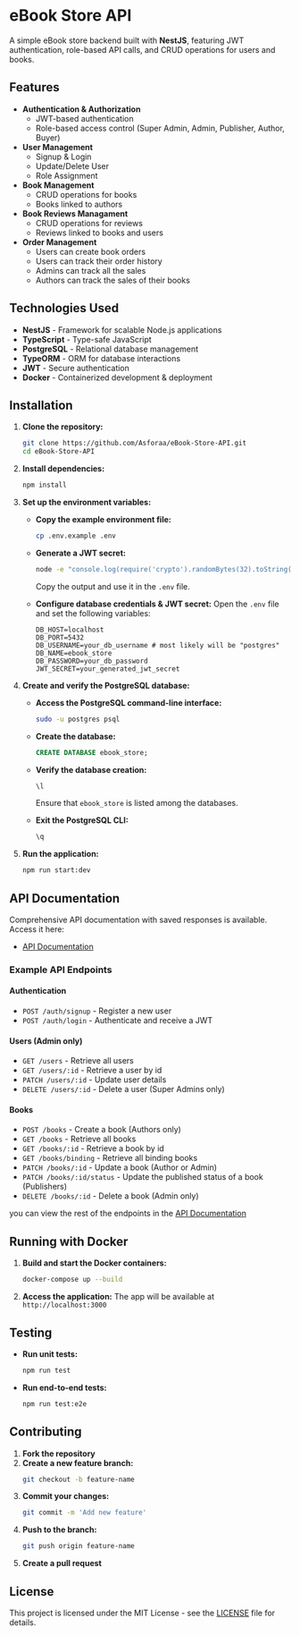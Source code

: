 # eBook Store API

A simple eBook store backend built with **NestJS**, featuring JWT authentication, role-based API calls, and CRUD operations for users and books.

## Features

- **Authentication & Authorization**
  - JWT-based authentication
  - Role-based access control (Super Admin, Admin, Publisher, Author, Buyer)
- **User Management**
  - Signup & Login
  - Update/Delete User
  - Role Assignment
- **Book Management**
  - CRUD operations for books
  - Books linked to authors
- **Book Reviews Managament**
  - CRUD operations for reviews
  - Reviews linked to books and users
- **Order Management**
  - Users can create book orders
  - Users can track their order history
  - Admins can track all the sales
  - Authors can track the sales of their books

## Technologies Used

- **NestJS** - Framework for scalable Node.js applications
- **TypeScript** - Type-safe JavaScript
- **PostgreSQL** - Relational database management
- **TypeORM** - ORM for database interactions
- **JWT** - Secure authentication
- **Docker** - Containerized development & deployment

## Installation

1. **Clone the repository:**
   ```sh
   git clone https://github.com/Asforaa/eBook-Store-API.git
   cd eBook-Store-API
   ```

2. **Install dependencies:**
   ```sh
   npm install
   ```

3. **Set up the environment variables:**

   - **Copy the example environment file:**
     ```sh
     cp .env.example .env
     ```

   - **Generate a JWT secret:**
     ```sh
     node -e "console.log(require('crypto').randomBytes(32).toString('hex'))"
     ```
     Copy the output and use it in the `.env` file.

   - **Configure database credentials & JWT secret:**
     Open the `.env` file and set the following variables:
     ```
     DB_HOST=localhost
     DB_PORT=5432
     DB_USERNAME=your_db_username # most likely will be "postgres"
     DB_NAME=ebook_store
     DB_PASSWORD=your_db_password
     JWT_SECRET=your_generated_jwt_secret
     ```

4. **Create and verify the PostgreSQL database:**

   - **Access the PostgreSQL command-line interface:**
     ```sh
     sudo -u postgres psql
     ```

   - **Create the database:**
     ```sql
     CREATE DATABASE ebook_store;
     ```

   - **Verify the database creation:**
     ```sql
     \l
     ```
     Ensure that `ebook_store` is listed among the databases.

   - **Exit the PostgreSQL CLI:**
     ```sql
     \q
     ```

5. **Run the application:**
   ```sh
   npm run start:dev
   ```

## API Documentation

Comprehensive API documentation with saved responses is available. Access it here:
- [API Documentation](https://documenter.getpostman.com/view/41731674/2sAYX6oMJF)

### Example API Endpoints

#### Authentication
- `POST /auth/signup` - Register a new user
- `POST /auth/login` - Authenticate and receive a JWT

#### Users (Admin only)
- `GET /users` - Retrieve all users 
- `GET /users/:id` - Retrieve a user by id
- `PATCH /users/:id` - Update user details
- `DELETE /users/:id` - Delete a user (Super Admins only)

#### Books
- `POST /books` - Create a book (Authors only)
- `GET /books` - Retrieve all books
- `GET /books/:id` - Retrieve a book by id
- `GET /books/binding` - Retrieve all binding books
- `PATCH /books/:id` - Update a book (Author or Admin)
- `PATCH /books/:id/status` - Update the published status of a book (Publishers)
- `DELETE /books/:id` - Delete a book (Admin only)

you can view the rest of the endpoints in the [API Documentation](https://documenter.getpostman.com/view/41731674/2sAYX6oMJF)

## Running with Docker

1. **Build and start the Docker containers:**
   ```sh
   docker-compose up --build
   ```

2. **Access the application:**
   The app will be available at `http://localhost:3000`

## Testing

- **Run unit tests:**
  ```sh
  npm run test
  ```

- **Run end-to-end tests:**
  ```sh
  npm run test:e2e
  ```

## Contributing

1. **Fork the repository**
2. **Create a new feature branch:**
   ```sh
   git checkout -b feature-name
   ```
3. **Commit your changes:**
   ```sh
   git commit -m 'Add new feature'
   ```
4. **Push to the branch:**
   ```sh
   git push origin feature-name
   ```
5. **Create a pull request**

## License

This project is licensed under the MIT License - see the [LICENSE](LICENSE) file for details.


